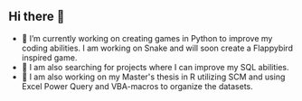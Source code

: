 ## Hi there 👋
- 🔭 I’m currently working on creating games in Python to improve my coding abilities. I am working on Snake and will soon create a Flappybird inspired game.
- 🌱 I am also searching for projects where I can improve my SQL abilities.
- 🔭 I am also working on my Master's thesis in R utilizing SCM and using Excel Power Query and VBA-macros to organize the datasets.
<!--
**JacobHoffstedt/JacobHoffstedt** is a ✨ _special_ ✨ repository because its `README.md` (this file) appears on your GitHub profile.

Here are some ideas to get you started:



- 💬 Ask me about ...
- 📫 How to reach me: ...
- 😄 Pronouns: ...
- ⚡ Fun fact: ...
-->
